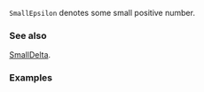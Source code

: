`SmallEpsilon` denotes some small positive number.

### See also

[SmallDelta](SmallDelta).

### Examples